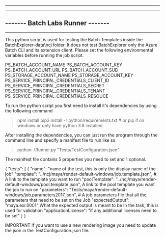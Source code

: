 
---------------------------------
---------------------------------
------- Batch Labs Runner -------
---------------------------------
---------------------------------

This python script is used for testing the Batch Templates inside the BatchExplorer-data\ncj folder. It does not test BatchExplorer only the Azure Batch CLI and its extension client. Please set the following environmental variables before running the job script. 

PS_BATCH_ACCOUNT_NAME
PS_BATCH_ACCOUNT_KEY
PS_BATCH_ACCOUNT_URL
PS_BATCH_ACCOUNT_SUB
PS_STORAGE_ACCOUNT_NAME
PS_STORAGE_ACCOUNT_KEY
PS_SERVICE_PRINCIPAL_CREDENTIALS_CLIENT_ID
PS_SERVICE_PRINCIPAL_CREDENTIALS_SECRET
PS_SERVICE_PRINCIPAL_CREDENTIALS_TENANT
PS_SERVICE_PRINCIPAL_CREDENTIALS_RESOUCE

To run the python script you first need to install it's dependencies by using the following command

> npm install 
> pip3 install -r python/requirements.txt # or pip if on windows or only have python 3.6 installed

After installing the dependencies, you can just run the program through the command line and specify a manifest file to run like so

> python .\Runner.py "Tests/TestConfiguration.json"

The manifest file contains 5 properties you need to set and 1 optional.  

{
  "tests": [
    {
        "name": "name of the test, this is only the display name of the job”
        "template": "../ncj/maya/render-default-windows/job.template.json", # A link to the template you want to run
        "poolTemplate": "../ncj/maya/render-default-windows/pool.template.json", A link to the pool template you want the job to run on 
        "parameters": "Tests/maya/render-default-windows/job.parameters2017.json", # A job parameters file that all the parameters that need to be set on the Job
        "expectedOutput": "maya.exr.0001" What the expected output is meant to be in the task, this is used for validation
		"applicationLicense": "if any additional licenses need to be set"
    }
}

IMPORTANT 
If you want to use a new rendering image you need to update the json in the TestConfiguration.json file. 
